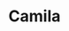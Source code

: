 ---
title: Camila
date: 
draft: false

# descripcion
description : Aros pasantes colgantes en plata 925 y cristal microcubic. Línea premium.

materials: Plata 925

color: 

dimensions: Largo 5,20 cm x 1,40 cm 

code: 01-01-1154

type: "Aros"

categories: []

price: $17.180,00

price_eftvo: $14.600,00

# Images
# first image will be shown in the product page
images:
  # - image: "images/path_to_image"
  # La ubicacion de las imagenes es imagenes/Aros/Aros.Colgantes/01-01-1154-camila
  - image: "./images/aros/colgantes/01-01-1154-camila_a.jpg"
  - image: "./images/aros/colgantes/01-01-1154-camila_b.jpg"
---